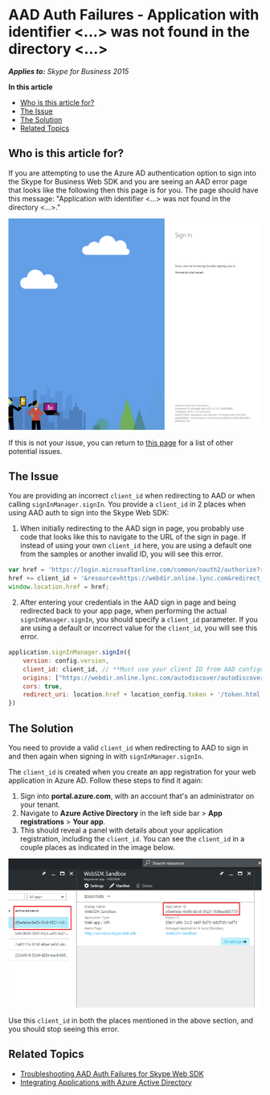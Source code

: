 # AAD Auth Failures - Application with identifier <...> was not found in the directory <...>

_**Applies to:** Skype for Business 2015_

**In this article**
- [Who is this article for?](#audience)
- [The Issue](#issue)
- [The Solution](#solution)
- [Related Topics](#related-topics)

<a name="audience"></a>
## Who is this article for?

If you are attempting to use the Azure AD authentication option to sign into the Skype for Business Web SDK and you are seeing an AAD error page that looks like the following then this page is for you. The page should have this message: "Application with identifier  <...> was not found in the directory <...>."

![Incorrect Client ID](../../../images/troubleshooting/auth/IncorrectClientID.PNG)

If this is not your issue, you can return to [this page](./AADAuthFailures.md) for a list of other potential issues.

<a name="issue"></a>
## The Issue

You are providing an incorrect `client_id` when redirecting to AAD or when calling `signInManager.signIn`. You provide a `client_id` in 2 places when using AAD auth to sign into the Skype Web SDK:

1. When initially redirecting to the AAD sign in page, you probably use code that looks like this to navigate to the URL of the sign in page. If instead of using your own `client_id` here, you are using a default one from the samples or another invalid ID, you will see this error.
``` js
var href = 'https://login.microsoftonline.com/common/oauth2/authorize?response_type=token&client_id=';
href += client_id + '&resource=https://webdir.online.lync.com&redirect_uri=' + window.location.href;
window.location.href = href;
```
2. After entering your credentials in the AAD sign in page and being redirected back to your app page, when performing the actual `signInManager.signIn`, you should specify a `client_id` parameter. If you are using a default or incorrect value for the `client_id`, you will see this error.
``` js
application.signInManager.signIn({
    version: config.version,
    client_id: client_id, // **Must use your client ID from AAD configuration**
    origins: ["https://webdir.online.lync.com/autodiscover/autodiscoverservice.svc/root"],
    cors: true,
    redirect_uri: location.href + location_config.token + '/token.html'
})
```

<a name="solution"></a>
## The Solution

You need to provide a valid `client_id` when redirecting to AAD to sign in and then again when signing in with `signInManager.signIn`.

The `client_id` is created when you create an app registration for your web application in Azure AD. Follow these steps to find it again:

1. Sign into **portal.azure.com**, with an account that's an administrator on your tenant.
2. Navigate to **Azure Active Directory** in the left side bar > **App registrations** > **Your app**.
3. This should reveal a panel with details about your application registration, including the `client_id`. You can see the `client_id` in a couple places as indicated in the image below.

![Finding your client ID in the Azure Portal](../../../images/troubleshooting/auth/AADAppRegistrationDetailsEmphasis.PNG)

Use this `client_id` in both the places mentioned in the above section, and you should stop seeing this error.

<a name="related-topics"></a>
## Related Topics
- [Troubleshooting AAD Auth Failures for Skype Web SDK](./AADAuthFailures.md)
- [Integrating Applications with Azure Active Directory](https://docs.microsoft.com/en-us/azure/active-directory/active-directory-integrating-applications)
